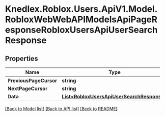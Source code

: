 # Knedlex.Roblox.Users.ApiV1.Model.RobloxWebWebAPIModelsApiPageResponseRobloxUsersApiUserSearchResponse

## Properties

Name | Type | Description | Notes
------------ | ------------- | ------------- | -------------
**PreviousPageCursor** | **string** |  | [optional] 
**NextPageCursor** | **string** |  | [optional] 
**Data** | [**List&lt;RobloxUsersApiUserSearchResponse&gt;**](RobloxUsersApiUserSearchResponse.md) |  | [optional] 

[[Back to Model list]](../README.md#documentation-for-models) [[Back to API list]](../README.md#documentation-for-api-endpoints) [[Back to README]](../README.md)

